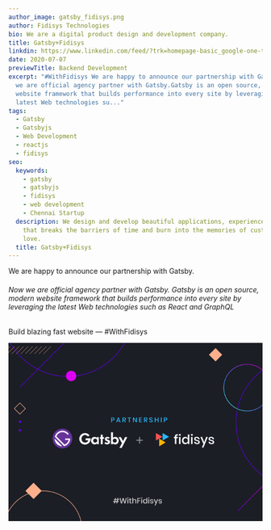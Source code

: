 ```yaml
---
author_image: gatsby_fidisys.png
author: Fidisys Technologies
bio: We are a digital product design and development company.
title: Gatsby+Fidisys
linkdin: https://www.linkedin.com/feed/?trk=homepage-basic_google-one-tap-submit
date: 2020-07-07
previewTitle: Backend Development
excerpt: "#WithFidisys We are happy to announce our partnership with Gatsby. Now
  we are official agency partner with Gatsby.Gatsby is an open source, modern
  website framework that builds performance into every site by leveraging the
  latest Web technologies su..."
tags:
  - Gatsby
  - Gatsbyjs
  - Web Development
  - reactjs
  - fidisys
seo:
  keywords:
    - gatsby
    - gatsbyjs
    - fidisys
    - web development
    - Chennai Startup
  description: We design and develop beautiful applications, experience and brands
    that breaks the barriers of time and burn into the memories of customers
    love.
  title: Gatsby+Fidisys
---
```

We are happy to announce our partnership with Gatsby.

###### Now we are official agency partner with Gatsby. Gatsby is an open source, modern website framework that builds performance into every site by leveraging the latest Web technologies such as React and GraphQL

Build blazing fast website — #WithFidisys

![WithFidisys](gatsby_fidisys.png "WithFidisys")